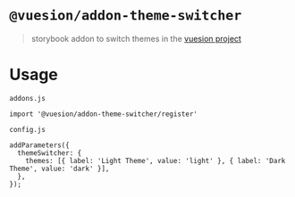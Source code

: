 # `@vuesion/addon-theme-switcher`

> storybook addon to switch themes in the [vuesion project](https://github.com/vuesion/vuesion)

# Usage

`addons.js`
```
import '@vuesion/addon-theme-switcher/register'
```

`config.js`
```
addParameters({
  themeSwitcher: {
    themes: [{ label: 'Light Theme', value: 'light' }, { label: 'Dark Theme', value: 'dark' }],
  },
});
```